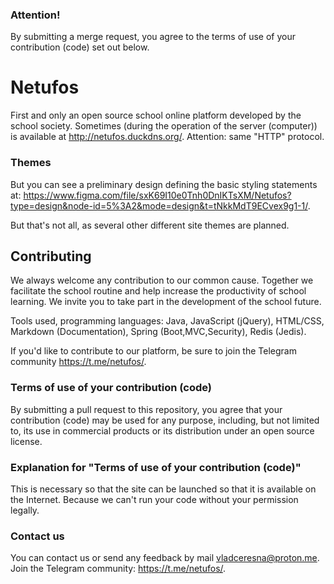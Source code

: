 ### Attention!
By submitting a merge request, you agree to the terms of use of your contribution (code) set out below.

# Netufos
First and only an open source school online platform developed by the school society. Sometimes (during the operation of the server (computer)) is available at http://netufos.duckdns.org/. Attention: same "HTTP" protocol.

### Themes
But you can see a preliminary design defining the basic styling statements at:
https://www.figma.com/file/sxK69I10e0Tnh0DnIKTsXM/Netufos?type=design&node-id=5%3A2&mode=design&t=tNkkMdT9ECvex9g1-1/.

But that's not all, as several other different site themes are planned.

## Contributing
We always welcome any contribution to our common cause. Together we facilitate the school routine and help increase the productivity of school learning. We invite you to take part in the development of the school future.

Tools used, programming languages: Java, JavaScript (jQuery), HTML/CSS, Markdown (Documentation), Spring (Boot,MVC,Security), Redis (Jedis).

If you'd like to contribute to our platform, be sure to join the Telegram community https://t.me/netufos/.

### Terms of use of your contribution (code)
By submitting a pull request to this repository, you agree that your contribution (code) may be used for any purpose, including, but not limited to, its use in commercial products or its distribution under an open source license.

### Explanation for "Terms of use of your contribution (code)"
This is necessary so that the site can be launched so that it is available on the Internet. Because we can't run your code without your permission legally.

### Contact us
You can contact us or send any feedback by mail vladceresna@proton.me.
Join the Telegram community: https://t.me/netufos/.
